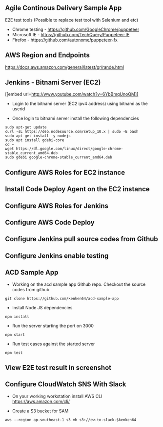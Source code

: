 ## Agile Continous Delivery Sample App

E2E test tools (Possible to replace test tool with Selenium and etc)

- Chrome testing - https://github.com/GoogleChrome/puppeteer
- Microsoft IE -  https://github.com/TechQuery/Puppeteer-IE
- Firefox - https://github.com/autonome/puppeteer-fx


## AWS Region and Endpoints 
https://docs.aws.amazon.com/general/latest/gr/rande.html

## Jenkins - Bitnami Server (EC2)

[[embed url=http://www.youtube.com/watch?v=6YbBmqUnoQM]]

* Login to the bitnami server (EC2 ipv4 address) using bitnami as the userid

* Once login to bitnami server install the following dependencies
```
sudo apt-get update
curl -sL https://deb.nodesource.com/setup_10.x | sudo -E bash
sudo apt-get install -y nodejs
sudo apt install gdebi-core
cd ~
wget https://dl.google.com/linux/direct/google-chrome-stable_current_amd64.deb
sudo gdebi google-chrome-stable_current_amd64.deb
```

## Configure AWS Roles for EC2 instance

## Install Code Deploy Agent on the EC2 instance

## Configure AWS Roles for Jenkins



## Configure AWS Code Deploy

## Configure Jenkins pull source codes from Github

## Configure Jenkins enable testing





## ACD Sample App
* Working on the acd sample app Github repo. Checkout the source codes from github
```
git clone https://github.com/kenken64/acd-sample-app
```

* Install Node JS dependencies
```
npm install
```

* Run the server starting the port on 3000
```
npm start
```

* Run test cases against the started server

```
npm test
```

## View E2E test result in screenshot

## Configure CloudWatch SNS With Slack 

* On your working workstation install AWS CLI  
  https://aws.amazon.com/cli/

* Create a S3 bucket for SAM

```
aws --region ap-southeast-1 s3 mb s3://cw-to-slack-$kenken64
```
